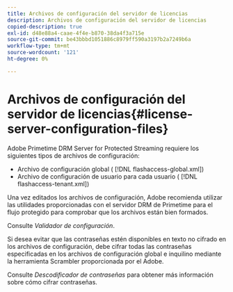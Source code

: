 ```yaml
---
title: Archivos de configuración del servidor de licencias
description: Archivos de configuración del servidor de licencias
copied-description: true
exl-id: d48e88a4-caae-4f4e-b870-38da4f3a715e
source-git-commit: be43bbbd1051886c8979ff590a3197b2a7249b6a
workflow-type: tm+mt
source-wordcount: '121'
ht-degree: 0%

---
```


# Archivos de configuración del servidor de licencias{#license-server-configuration-files}

Adobe Primetime DRM Server for Protected Streaming requiere los siguientes tipos de archivos de configuración:

* Archivo de configuración global ( [!DNL flashaccess-global.xml])
* Archivo de configuración de usuario para cada usuario ( [!DNL flashaccess-tenant.xml])

Una vez editados los archivos de configuración, Adobe recomienda utilizar las utilidades proporcionadas con el servidor DRM de Primetime para el flujo protegido para comprobar que los archivos están bien formados.

Consulte *Validador de configuración*.

Si desea evitar que las contraseñas estén disponibles en texto no cifrado en los archivos de configuración, debe cifrar todas las contraseñas especificadas en los archivos de configuración global e inquilino mediante la herramienta Scrambler proporcionada por el Adobe.

Consulte *Descodificador de contraseñas* para obtener más información sobre cómo cifrar contraseñas.
